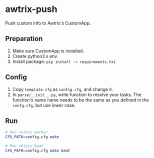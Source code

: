 # awtrix-push
Push custom info to Awtrix's CustomApp.

## Preparation
1. Make sure CustomApp is installed.
2. Create python3.x env.
3. Install package: `pip install -r requirements.txt`

## Config
1. Copy `template.cfg` as `config.cfg`, and change it.
2. In `parse/__init__.py`, write function to resolve your tasks. The function's name name needs to be the same as you defined in the `confg.cfg`, but use lower case.


## Run
```bash
# Run celery worker
CFG_PATH=config.cfg make

# Run celery beat
CFG_PATH=config.cfg make beat
```